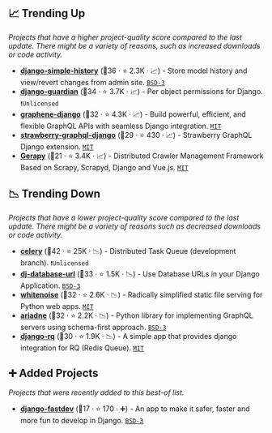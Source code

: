 ## 📈 Trending Up

_Projects that have a higher project-quality score compared to the last update. There might be a variety of reasons, such as increased downloads or code activity._

- <b><a href="https://github.com/jazzband/django-simple-history">django-simple-history</a></b> (🥇36 ·  ⭐ 2.3K · 📈) - Store model history and view/revert changes from admin site. <code><a href="http://bit.ly/3aKzpTv">BSD-3</a></code>
- <b><a href="https://github.com/django-guardian/django-guardian">django-guardian</a></b> (🥇34 ·  ⭐ 3.7K · 📈) - Per object permissions for Django. <code>❗Unlicensed</code>
- <b><a href="https://github.com/graphql-python/graphene-django">graphene-django</a></b> (🥈32 ·  ⭐ 4.3K · 📈) - Build powerful, efficient, and flexible GraphQL APIs with seamless Django integration. <code><a href="http://bit.ly/34MBwT8">MIT</a></code>
- <b><a href="https://github.com/strawberry-graphql/strawberry-django">strawberry-graphql-django</a></b> (🥉29 ·  ⭐ 430 · 📈) - Strawberry GraphQL Django extension. <code><a href="http://bit.ly/34MBwT8">MIT</a></code>
- <b><a href="https://github.com/Gerapy/Gerapy">Gerapy</a></b> (🥇21 ·  ⭐ 3.4K · 📈) - Distributed Crawler Management Framework Based on Scrapy, Scrapyd, Django and Vue.js. <code><a href="http://bit.ly/34MBwT8">MIT</a></code>

## 📉 Trending Down

_Projects that have a lower project-quality score compared to the last update. There might be a variety of reasons such as decreased downloads or code activity._

- <b><a href="https://github.com/celery/celery">celery</a></b> (🥇42 ·  ⭐ 25K · 📉) - Distributed Task Queue (development branch). <code>❗Unlicensed</code>
- <b><a href="https://github.com/jazzband/dj-database-url">dj-database-url</a></b> (🥈33 ·  ⭐ 1.5K · 📉) - Use Database URLs in your Django Application. <code><a href="http://bit.ly/3aKzpTv">BSD-3</a></code>
- <b><a href="https://github.com/evansd/whitenoise">whitenoise</a></b> (🥇32 ·  ⭐ 2.6K · 📉) - Radically simplified static file serving for Python web apps. <code><a href="http://bit.ly/34MBwT8">MIT</a></code>
- <b><a href="https://github.com/mirumee/ariadne">ariadne</a></b> (🥈32 ·  ⭐ 2.2K · 📉) - Python library for implementing GraphQL servers using schema-first approach. <code><a href="http://bit.ly/3aKzpTv">BSD-3</a></code>
- <b><a href="https://github.com/rq/django-rq">django-rq</a></b> (🥉30 ·  ⭐ 1.9K · 📉) - A simple app that provides django integration for RQ (Redis Queue). <code><a href="http://bit.ly/34MBwT8">MIT</a></code>

## ➕ Added Projects

_Projects that were recently added to this best-of list._

- <b><a href="https://github.com/boxed/django-fastdev">django-fastdev</a></b> (🥉17 ·  ⭐ 170 · ➕) - An app to make it safer, faster and more fun to develop in Django. <code><a href="http://bit.ly/3aKzpTv">BSD-3</a></code>

